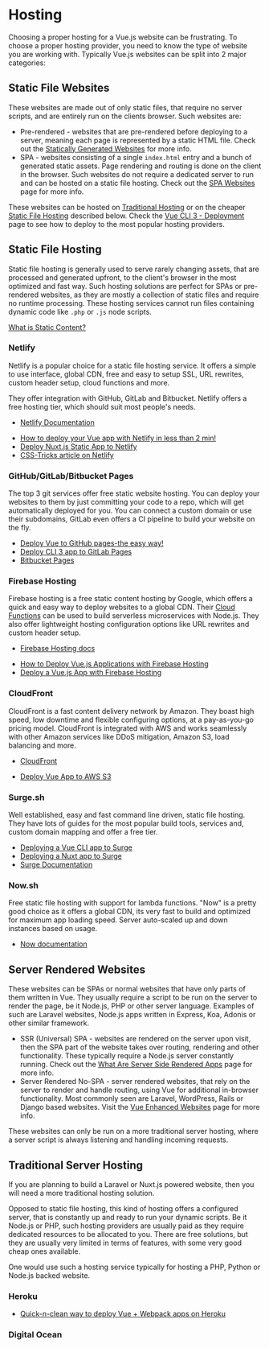 # Hosting

Choosing a proper hosting for a Vue.js website can be frustrating. To choose a proper hosting provider, you need to know the type of website you are working with. Typically Vue.js websites can be split into 2 major categories:

## Static File Websites

These websites are made out of only static files, that require no server scripts, and are entirely run on the clients browser. Such websites are:

* Pre-rendered - websites that are pre-rendered before deploying to a server, meaning each page is represented by a static HTML file. Check out the [Statically Generated Websites](../learning/how-to-learn-vue.md#statically-generated-websites) for more info.
* SPA - websites consisting of a single `index.html` entry and a bunch of generated static assets. Page rendering and routing is done on the client in the browser. Such websites do not require a dedicated server to run and can be hosted on a static file hosting. Check out the [SPA Websites](../learning/how-to-learn-vue.md#spa-websites) page for more info.

These websites can be hosted on [Traditional Hosting](#traditional-server-hosting) or on the cheaper [Static File Hosting](#static-file-hosting) described below. Check the [Vue CLI 3 - Deployment](https://cli.vuejs.org/guide/deployment.html) page to see how to deploy to the most popular hosting providers.

## Static File Hosting

Static file hosting is generally used to serve rarely changing assets, that are processed and generated upfront, to the client's browser in the most optimized and fast way. Such hosting solutions are perfect for SPAs or pre-rendered websites, as they are mostly a collection of static files and require no runtime processing. These hosting services cannot run files containing dynamic code like `.php` or `.js` node scripts.

<useful-links>
<useful-links-section title="Tutorials">

[What is Static Content?](https://www.maxcdn.com/one/visual-glossary/static-content/)

</useful-links-section>
</useful-links>

### Netlify <badge text="Popular"/>

Netlify is a popular choice for a static file hosting service. It offers a simple to use interface, global CDN, free and easy to setup SSL, URL rewrites, custom header setup, cloud functions and more.

They offer integration with GitHub, GitLab and Bitbucket. Netlify offers a free hosting tier, which should suit most people's needs.

<useful-links>
<useful-links-section title="Official">

* [Netlify Documentation](https://netlify.com)

</useful-links-section>
<useful-links-section title="Tutorials">

* [How to deploy your Vue app with Netlify in less than 2 min!](https://medium.com/vuejoy/how-to-deploy-your-vue-app-with-netlify-in-less-than-2-min-d6ab26c6557d)
* [Deploy Nuxt.js Static App to Netlify](https://vueschool.io/lessons/deploy-nuxtjs-app-to-netlify)
* [CSS-Tricks article on Netlify](https://css-tricks.com/static-file-hosting-doesnt-have-to-be-so-static/)

</useful-links-section>
</useful-links>

### GitHub/GitLab/Bitbucket Pages

The top 3 git services offer free static website hosting. You can deploy your websites to them by just committing your code to a repo, which will get automatically deployed for you. You can connect a custom domain or use their subdomains, GitLab even offers a CI pipeline to build your website on the fly.

<useful-links>
<useful-links-section title="Tutorials">

* [Deploy Vue to GitHub pages-the easy way!](https://medium.com/@codetheorist/vue-up-your-github-pages-the-right-way-955486220418)
* [Deploy CLI 3 app to GitLab Pages](https://cli.vuejs.org/guide/deployment.html#gitlab-pages)
* [Bitbucket Pages](https://pages.bitbucket.io/) 

</useful-links-section>
</useful-links>

### Firebase Hosting

Firebase hosting is a free static content hosting by Google, which offers a quick and easy way to deploy websites to a global CDN. Their [Cloud Functions](https://firebase.google.com/docs/functions/) can be used to build serverless microservices with Node.js. They also offer lightweight hosting configuration options like URL rewrites and custom header setup.

<useful-links>
<useful-links-section title="Official">

* [Firebase Hosting docs](https://firebase.google.com/docs/hosting/)

</useful-links-section>
<useful-links-section title="Tutorials">

* [How to Deploy Vue.js Applications with Firebase Hosting](https://medium.com/@rachidsakara/how-to-deploy-vue-js-applications-with-firebase-hosting-40cfa7f724e4)
* [Deploy a Vue.js App with Firebase Hosting](https://medium.com/@ShayneOSullivan/deploy-a-vue-js-app-with-firebase-hosting-3fc420cf3998)

</useful-links-section>
</useful-links>

### CloudFront

CloudFront is a fast content delivery network by Amazon. They boast high speed, low downtime and flexible configuring options, at a pay-as-you-go pricing model. CloudFront is integrated with AWS and works seamlessly with other Amazon services like DDoS mitigation, Amazon S3, load balancing and more.

<useful-links>
<useful-links-section title="Official">

* [CloudFront](https://aws.amazon.com/cloudfront/)

</useful-links-section>
<useful-links-section title="Tutorials">

* [Deploy Vue App to AWS S3](https://itnext.io/deploy-vue-app-to-aws-s3-1256ce03a7a2)

</useful-links-section>
</useful-links>

### Surge.sh

Well established, easy and fast command line driven, static file hosting. They have lots of guides for the most popular build tools, services and, custom domain mapping and offer a free tier.

<useful-links>
<useful-links-section title="Official Tutorials">

* [Deploying a Vue CLI app to Surge](https://cli.vuejs.org/guide/deployment.html#surge)
* [Deploying a Nuxt app to Surge](https://nuxtjs.org/faq/surge-deployment/)
* [Surge Documentation](https://surge.sh/)

</useful-links-section>
</useful-links>

### Now.sh

Free static file hosting with support for lambda functions. "Now" is a pretty good choice as it offers a global CDN, its very fast to build and optimized for maximum app loading speed. Server auto-scaled up and down instances based on usage.


<useful-links>
<useful-links-section title="Official">

* [Now documentation](https://zeit.co/now)

</useful-links-section>
</useful-links>

## Server Rendered Websites

These websites can be SPAs or normal websites that have only parts of them written in Vue. They usually require a script to be run on the server to render the page, be it Node.js, PHP or other server language. Examples of such are Laravel websites, Node.js apps written in Express, Koa, Adonis or other similar framework.


* SSR (Universal) SPA - websites are rendered on the server upon visit, then the SPA part of the website takes over routing, rendering and other functionality. These typically require a Node.js server constantly running. Check out the [What Are Server Side Rendered Apps](../learning/how-to-learn-vue.md#ssr-spa-websites) page for more info.
* Server Rendered No-SPA - server rendered websites, that rely on the server to render and handle routing, using Vue for additional in-browser functionality. Most commonly seen are Laravel, WordPress, Rails or Django based websites. Visit the [Vue Enhanced Websites](../learning/how-to-learn-vue.md#vue-enhanced-websites) page for more info.

These websites can only be run on a more traditional server hosting, where a server script is always listening and handling incoming requests.

## Traditional Server Hosting

If you are planning to build a Laravel or Nuxt.js powered website, then you will need a more traditional hosting solution.

Opposed to static file hosting, this kind of hosting offers a configured server, that is constantly up and ready to run your dynamic scripts. Be it Node.js or PHP, such hosting providers are usually paid as they require dedicated resources to be allocated to you. There are free solutions, but they are usually very limited in terms of features, with some very good cheap ones available.

One would use such a hosting service typically for hosting a PHP, Python or Node.js backed website. 

### Heroku

<useful-links>
<useful-links-section title="Tutorials">

* [Quick-n-clean way to deploy Vue + Webpack apps on Heroku](https://codeburst.io/quick-n-clean-way-to-deploy-vue-webpack-apps-on-heroku-b522d3904bc8)

</useful-links-section>
</useful-links>


### Digital Ocean
